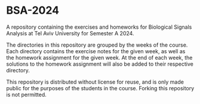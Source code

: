 # BSA-2024
A repository containing the exercises and homeworks for Biological Signals Analysis at Tel Aviv University for Semester A 2024.

The directories in this repository are grouped by the weeks of the course. Each directory contains the exercise notes for the given week, as well as the homework assignment for the given week. At the end of each week, the solutions to the homework assignment will also be added to their respective directory. 

This repository is distributed without license for reuse, and is only made public for the purposes of the students in the course. Forking this repository is not permitted.
